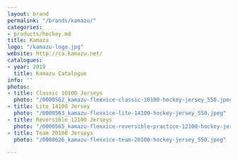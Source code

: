 ```yaml
---
layout: brand
permalink: "/brands/kamazu/"
categories:
- products/hockey.md
title: Kamazu
logo: "/kamazu-logo.jpg"
website: http://ca.kamazu.net/
catalogues:
- year: 2019
  title: Kamazu Catalogue
info: ''
photos:
- title: Classic 10100 Jerseys
  photo: "/0000562_kamazu-flexxice-classic-10100-hockey-jersey_550.jpeg"
- title: Lite 14100 Jersey
  photo: "/0000563_kamazu-flexxice-lite-14100-hockey-jersey_550.jpeg"
- title: Reversible 12100 Jerseys
  photo: "/0000565_kamazu-flexxice-reversible-practice-12100-hockey-jersey_550.jpeg"
- title: Team 20100 Jerseys
  photo: "/0000626_kamazu-flexxice-team-20100-hockey-jersey_550.jpeg"

---
```

